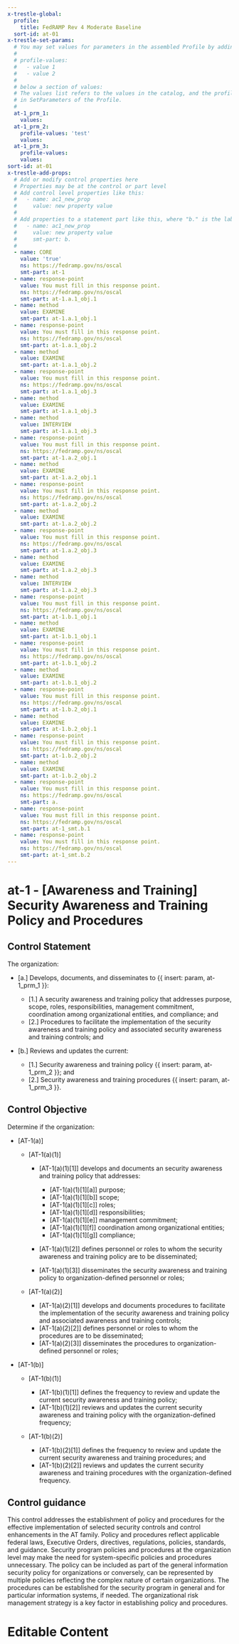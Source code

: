 ```yaml
---
x-trestle-global:
  profile:
    title: FedRAMP Rev 4 Moderate Baseline
  sort-id: at-01
x-trestle-set-params:
  # You may set values for parameters in the assembled Profile by adding
  #
  # profile-values:
  #   - value 1
  #   - value 2
  #
  # below a section of values:
  # The values list refers to the values in the catalog, and the profile-values represent values
  # in SetParameters of the Profile.
  #
  at-1_prm_1:
    values:
  at-1_prm_2:
    profile-values: 'test'
    values:
  at-1_prm_3:
    profile-values:
    values:
sort-id: at-01
x-trestle-add-props:
  # Add or modify control properties here
  # Properties may be at the control or part level
  # Add control level properties like this:
  #   - name: ac1_new_prop
  #     value: new property value
  #
  # Add properties to a statement part like this, where "b." is the label of the target statement part
  #   - name: ac1_new_prop
  #     value: new property value
  #     smt-part: b.
  #
  - name: CORE
    value: 'true'
    ns: https://fedramp.gov/ns/oscal
    smt-part: at-1
  - name: response-point
    value: You must fill in this response point.
    ns: https://fedramp.gov/ns/oscal
    smt-part: at-1.a.1_obj.1
  - name: method
    value: EXAMINE
    smt-part: at-1.a.1_obj.1
  - name: response-point
    value: You must fill in this response point.
    ns: https://fedramp.gov/ns/oscal
    smt-part: at-1.a.1_obj.2
  - name: method
    value: EXAMINE
    smt-part: at-1.a.1_obj.2
  - name: response-point
    value: You must fill in this response point.
    ns: https://fedramp.gov/ns/oscal
    smt-part: at-1.a.1_obj.3
  - name: method
    value: EXAMINE
    smt-part: at-1.a.1_obj.3
  - name: method
    value: INTERVIEW
    smt-part: at-1.a.1_obj.3
  - name: response-point
    value: You must fill in this response point.
    ns: https://fedramp.gov/ns/oscal
    smt-part: at-1.a.2_obj.1
  - name: method
    value: EXAMINE
    smt-part: at-1.a.2_obj.1
  - name: response-point
    value: You must fill in this response point.
    ns: https://fedramp.gov/ns/oscal
    smt-part: at-1.a.2_obj.2
  - name: method
    value: EXAMINE
    smt-part: at-1.a.2_obj.2
  - name: response-point
    value: You must fill in this response point.
    ns: https://fedramp.gov/ns/oscal
    smt-part: at-1.a.2_obj.3
  - name: method
    value: EXAMINE
    smt-part: at-1.a.2_obj.3
  - name: method
    value: INTERVIEW
    smt-part: at-1.a.2_obj.3
  - name: response-point
    value: You must fill in this response point.
    ns: https://fedramp.gov/ns/oscal
    smt-part: at-1.b.1_obj.1
  - name: method
    value: EXAMINE
    smt-part: at-1.b.1_obj.1
  - name: response-point
    value: You must fill in this response point.
    ns: https://fedramp.gov/ns/oscal
    smt-part: at-1.b.1_obj.2
  - name: method
    value: EXAMINE
    smt-part: at-1.b.1_obj.2
  - name: response-point
    value: You must fill in this response point.
    ns: https://fedramp.gov/ns/oscal
    smt-part: at-1.b.2_obj.1
  - name: method
    value: EXAMINE
    smt-part: at-1.b.2_obj.1
  - name: response-point
    value: You must fill in this response point.
    ns: https://fedramp.gov/ns/oscal
    smt-part: at-1.b.2_obj.2
  - name: method
    value: EXAMINE
    smt-part: at-1.b.2_obj.2
  - name: response-point
    value: You must fill in this response point.
    ns: https://fedramp.gov/ns/oscal
    smt-part: a.
  - name: response-point
    value: You must fill in this response point.
    ns: https://fedramp.gov/ns/oscal
    smt-part: at-1_smt.b.1
  - name: response-point
    value: You must fill in this response point.
    ns: https://fedramp.gov/ns/oscal
    smt-part: at-1_smt.b.2
---
```


# at-1 - \[Awareness and Training\] Security Awareness and Training Policy and Procedures

## Control Statement

The organization:

- \[a.\] Develops, documents, and disseminates to {{ insert: param, at-1_prm_1 }}:

  - \[1.\] A security awareness and training policy that addresses purpose, scope, roles, responsibilities, management commitment, coordination among organizational entities, and compliance; and
  - \[2.\] Procedures to facilitate the implementation of the security awareness and training policy and associated security awareness and training controls; and

- \[b.\] Reviews and updates the current:

  - \[1.\] Security awareness and training policy {{ insert: param, at-1_prm_2 }}; and
  - \[2.\] Security awareness and training procedures {{ insert: param, at-1_prm_3 }}.

## Control Objective

Determine if the organization:

- \[AT-1(a)\]

  - \[AT-1(a)(1)\]

    - \[AT-1(a)(1)[1]\] develops and documents an security awareness and training policy that addresses:

      - \[AT-1(a)(1)[1][a]\] purpose;
      - \[AT-1(a)(1)[1][b]\] scope;
      - \[AT-1(a)(1)[1][c]\] roles;
      - \[AT-1(a)(1)[1][d]\] responsibilities;
      - \[AT-1(a)(1)[1][e]\] management commitment;
      - \[AT-1(a)(1)[1][f]\] coordination among organizational entities;
      - \[AT-1(a)(1)[1][g]\] compliance;

    - \[AT-1(a)(1)[2]\] defines personnel or roles to whom the security awareness and training policy are to be disseminated;
    - \[AT-1(a)(1)[3]\] disseminates the security awareness and training policy to organization-defined personnel or roles;

  - \[AT-1(a)(2)\]

    - \[AT-1(a)(2)[1]\] develops and documents procedures to facilitate the implementation of the security awareness and training policy and associated awareness and training controls;
    - \[AT-1(a)(2)[2]\] defines personnel or roles to whom the procedures are to be disseminated;
    - \[AT-1(a)(2)[3]\] disseminates the procedures to organization-defined personnel or roles;

- \[AT-1(b)\]

  - \[AT-1(b)(1)\]

    - \[AT-1(b)(1)[1]\] defines the frequency to review and update the current security awareness and training policy;
    - \[AT-1(b)(1)[2]\] reviews and updates the current security awareness and training policy with the organization-defined frequency;

  - \[AT-1(b)(2)\]

    - \[AT-1(b)(2)[1]\] defines the frequency to review and update the current security awareness and training procedures; and
    - \[AT-1(b)(2)[2]\] reviews and updates the current security awareness and training procedures with the organization-defined frequency.

## Control guidance

This control addresses the establishment of policy and procedures for the effective implementation of selected security controls and control enhancements in the AT family. Policy and procedures reflect applicable federal laws, Executive Orders, directives, regulations, policies, standards, and guidance. Security program policies and procedures at the organization level may make the need for system-specific policies and procedures unnecessary. The policy can be included as part of the general information security policy for organizations or conversely, can be represented by multiple policies reflecting the complex nature of certain organizations. The procedures can be established for the security program in general and for particular information systems, if needed. The organizational risk management strategy is a key factor in establishing policy and procedures.

# Editable Content

<!-- Make additions and edits below -->
<!-- The above represents the contents of the control as received by the profile, prior to additions. -->
<!-- If the profile makes additions to the control, they will appear below. -->
<!-- The above markdown may not be edited but you may edit the content below, and/or introduce new additions to be made by the profile. -->
<!-- If there is a yaml header at the top, parameter values may be edited. Use --set-parameters to incorporate the changes during assembly. -->
<!-- The content here will then replace what is in the profile for this control, after running profile-assemble. -->
<!-- The added parts in the profile for this control are below.  You may edit them and/or add new ones. -->
<!-- Each addition must have a heading either of the form ## Control my_addition_name -->
<!-- or ## Part a. (where the a. refers to one of the control statement labels.) -->
<!-- "## Control" parts are new parts added after the statement part. -->
<!-- "## Part" parts are new parts added into the top-level statement part with that label. -->
<!-- Subparts may be added with nested hash levels of the form ### My Subpart Name -->
<!-- underneath the parent ## Control or ## Part being added -->
<!-- See https://ibm.github.io/compliance-trestle/tutorials/ssp_profile_catalog_authoring/ssp_profile_catalog_authoring for guidance. -->
